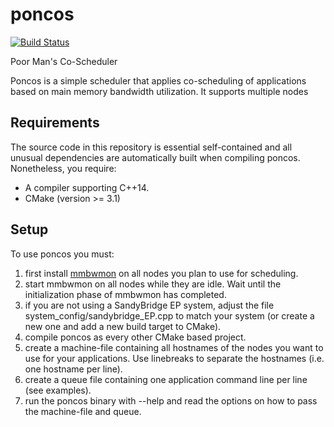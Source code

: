# poncos
[![Build Status](https://travis-ci.org/lrr-tum/poncos.svg?branch=master)](https://travis-ci.org/lrr-tum/poncos)

Poor Man's Co-Scheduler

Poncos is a simple scheduler that applies co-scheduling of applications based
on main memory bandwidth utilization. It supports multiple nodes

## Requirements
The source code in this repository is essential self-contained and all unusual
dependencies are automatically built when compiling poncos. Nonetheless, you
require:

* A compiler supporting C++14.
* CMake (version >= 3.1)

## Setup
To use poncos you must:

1. first install [mmbwmon](https://github.com/lrr-tum/mmbwmon) on all nodes
   you plan to use for scheduling.
2. start mmbwmon on all nodes while they are idle. Wait until the initialization
   phase of mmbwmon has completed.
3. if you are not using a SandyBridge EP system, adjust the file
   system_config/sandybridge_EP.cpp to match your system (or create a new one
   and add a new build target to CMake).
4. compile poncos as every other CMake based project.
5. create a machine-file containing all hostnames of the nodes you want to use
   for your applications. Use linebreaks to separate the hostnames (i.e. one
   hostname per line).
6. create a queue file containing one application command line per line
   (see examples).
7. run the poncos binary with --help and read the options on how to pass the
   machine-file and queue.
